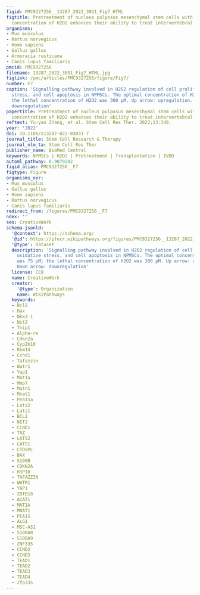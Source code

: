 ```yaml
---
figid: PMC9327256__13287_2022_3031_Fig7_HTML
figtitle: Pretreatment of nucleus pulposus mesenchymal stem cells with appropriate
  concentration of H2O2 enhances their ability to treat intervertebral disc degeneration
organisms:
- Mus musculus
- Rattus norvegicus
- Homo sapiens
- Gallus gallus
- Armoracia rusticana
- Canis lupus familiaris
pmcid: PMC9327256
filename: 13287_2022_3031_Fig7_HTML.jpg
figlink: /pmc/articles/PMC9327256/figure/Fig7/
number: F7
caption: 'Signalling pathway involved in H2O2 regulation of cell proliferation, oxidative
  stress, and cell apoptosis in NPMSCs. The optimal concentration of H2O2 was 75 μM;
  the lethal concentration of H2O2 was 300 μM. Up arrow: upregulation. Down arrow:
  downregulation'
papertitle: Pretreatment of nucleus pulposus mesenchymal stem cells with appropriate
  concentration of H2O2 enhances their ability to treat intervertebral disc degeneration.
reftext: Yu-yao Zhang, et al. Stem Cell Res Ther. 2022;13:340.
year: '2022'
doi: 10.1186/s13287-022-03031-7
journal_title: Stem Cell Research & Therapy
journal_nlm_ta: Stem Cell Res Ther
publisher_name: BioMed Central
keywords: NPMSCs | H2O2 | Pretreatment | Transplantation | IVDD
automl_pathway: 0.9079202
figid_alias: PMC9327256__F7
figtype: Figure
organisms_ner:
- Mus musculus
- Gallus gallus
- Homo sapiens
- Rattus norvegicus
- Canis lupus familiaris
redirect_from: /figures/PMC9327256__F7
ndex: ''
seo: CreativeWork
schema-jsonld:
  '@context': https://schema.org/
  '@id': https://pfocr.wikipathways.org/figures/PMC9327256__13287_2022_3031_Fig7_HTML.html
  '@type': Dataset
  description: 'Signalling pathway involved in H2O2 regulation of cell proliferation,
    oxidative stress, and cell apoptosis in NPMSCs. The optimal concentration of H2O2
    was 75 μM; the lethal concentration of H2O2 was 300 μM. Up arrow: upregulation.
    Down arrow: downregulation'
  license: CC0
  name: CreativeWork
  creator:
    '@type': Organization
    name: WikiPathways
  keywords:
  - Bcl2
  - Bax
  - Nkx3-1
  - Nit2
  - Tnip1
  - Alpha-re
  - Cdkn2a
  - Cyp2b10
  - Rbm14
  - Ccnd1
  - Tafazzin
  - Wwtr1
  - Yap1
  - Mat1a
  - Mmp7
  - Matn1
  - Mnat1
  - Pea15a
  - Lats2
  - Lats1
  - BCL2
  - NIT2
  - CCND1
  - TAZ
  - LATS2
  - LATS1
  - CTDSPL
  - BAX
  - S100B
  - CDKN2A
  - H3P10
  - TAFAZZIN
  - WWTR1
  - YAP1
  - ZBTB18
  - ACAT1
  - MAT1A
  - MNAT1
  - PEA15
  - ALG1
  - MSC-AS1
  - S100A8
  - S100A9
  - ZNF335
  - CCND2
  - CCND3
  - TEAD1
  - TEAD2
  - TEAD3
  - TEAD4
  - Zfp335
---
```

